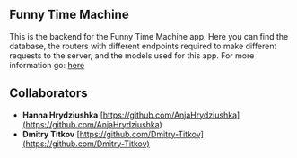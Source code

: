 ## Funny Time Machine

This is the backend for the Funny Time Machine app. Here you can find the database, the routers with different endpoints required to make different requests to the server, and the models used for this app. For more information go: [here](https://github.com/AnjaHrydziushka/funny-time-machine-front/tree/master)

## Collaborators

- **Hanna Hrydziushka** [https://github.com/AnjaHrydziushka](https://github.com/AnjaHrydziushka)
- **Dmitry Titkov** [https://github.com/Dmitry-Titkov](https://github.com/Dmitry-Titkov)